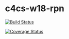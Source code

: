 # c4cs-w18-rpn

[![Build Status](https://travis-ci.org/alayu2020/c4cs-w18-rpn.svg?branch=master)](https://travis-ci.org/alayu2020/c4cs-w18-rpn)

[![Coverage Status](https://coveralls.io/repos/github/alayu2020/c4cs-w18-rpn/badge.svg?branch=master)](https://coveralls.io/github/alayu2020/c4cs-w18-rpn?branch=master)
